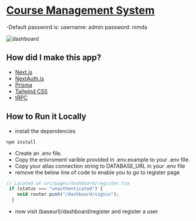 # [Course Management System](https://coursemanagementsystem.vercel.app/)
-Default password is:
username: admin
password: nimda

![dashboard](https://res.cloudinary.com/dddvtrxcz/image/upload/v1681419198/samples/ecommerce/Screen_Shot_2023-04-13_at_11.52.45_PM_etj8fu.png)

## How did I make this app?

- [Next.js](https://nextjs.org)
- [NextAuth.js](https://next-auth.js.org)
- [Prisma](https://prisma.io)
- [Tailwind CSS](https://tailwindcss.com)
- [tRPC](https://trpc.io)

## How to Run it Locally
- install the dependencies 
```
npm install
```
- Create an .env file.
- Copy the enivroment varible provided in .env.example to your .env file.
- Copy your atlas connection string to DATABASE_URL in your .env file
- remove the below line of code to enable you to go to register page
```typescript
// Located at src/pages/dashboard/register.tsx
 if (status === "unauthenticated") {
    void router.push("/dashboard/signin");
  }
```
- now visit (baseurl)/dashboard/register and register a user
